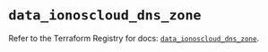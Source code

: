 # `data_ionoscloud_dns_zone`

Refer to the Terraform Registry for docs: [`data_ionoscloud_dns_zone`](https://registry.terraform.io/providers/ionos-cloud/ionoscloud/6.5.9/docs/data-sources/dns_zone).
